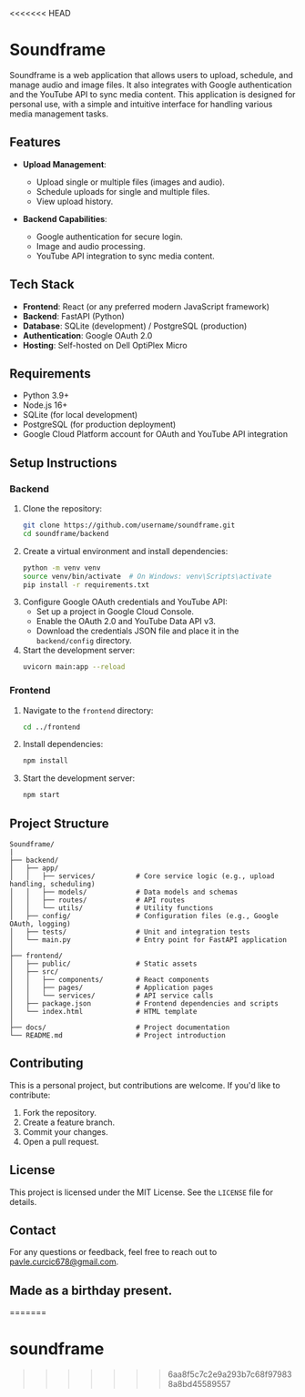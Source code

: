 <<<<<<< HEAD
# Soundframe

Soundframe is a web application that allows users to upload, schedule, and manage audio and image files. It also integrates with Google authentication and the YouTube API to sync media content. This application is designed for personal use, with a simple and intuitive interface for handling various media management tasks.

## Features

- **Upload Management**:
  - Upload single or multiple files (images and audio).
  - Schedule uploads for single and multiple files.
  - View upload history.

- **Backend Capabilities**:
  - Google authentication for secure login.
  - Image and audio processing.
  - YouTube API integration to sync media content.

## Tech Stack

- **Frontend**: React (or any preferred modern JavaScript framework)
- **Backend**: FastAPI (Python)
- **Database**: SQLite (development) / PostgreSQL (production)
- **Authentication**: Google OAuth 2.0
- **Hosting**: Self-hosted on Dell OptiPlex Micro

## Requirements

- Python 3.9+
- Node.js 16+
- SQLite (for local development)
- PostgreSQL (for production deployment)
- Google Cloud Platform account for OAuth and YouTube API integration

## Setup Instructions

### Backend

1. Clone the repository:
   ```bash
   git clone https://github.com/username/soundframe.git
   cd soundframe/backend
   ```
2. Create a virtual environment and install dependencies:
   ```bash
   python -m venv venv
   source venv/bin/activate  # On Windows: venv\Scripts\activate
   pip install -r requirements.txt
   ```
3. Configure Google OAuth credentials and YouTube API:
   - Set up a project in Google Cloud Console.
   - Enable the OAuth 2.0 and YouTube Data API v3.
   - Download the credentials JSON file and place it in the `backend/config` directory.
4. Start the development server:
   ```bash
   uvicorn main:app --reload
   ```

### Frontend

1. Navigate to the `frontend` directory:
   ```bash
   cd ../frontend
   ```
2. Install dependencies:
   ```bash
   npm install
   ```
3. Start the development server:
   ```bash
   npm start
   ```

## Project Structure

```
Soundframe/
|
├── backend/
│   ├── app/
│   │   ├── services/          # Core service logic (e.g., upload handling, scheduling)
│   │   ├── models/            # Data models and schemas
│   │   ├── routes/            # API routes
│   │   └── utils/             # Utility functions
│   ├── config/                # Configuration files (e.g., Google OAuth, logging)
│   ├── tests/                 # Unit and integration tests
│   └── main.py                # Entry point for FastAPI application
│
├── frontend/
│   ├── public/                # Static assets
│   ├── src/
│   │   ├── components/        # React components
│   │   ├── pages/             # Application pages
│   │   └── services/          # API service calls
│   ├── package.json           # Frontend dependencies and scripts
│   └── index.html             # HTML template
│
├── docs/                      # Project documentation
└── README.md                  # Project introduction
```

## Contributing

This is a personal project, but contributions are welcome. If you'd like to contribute:

1. Fork the repository.
2. Create a feature branch.
3. Commit your changes.
4. Open a pull request.

## License

This project is licensed under the MIT License. See the `LICENSE` file for details.

## Contact

For any questions or feedback, feel free to reach out to pavle.curcic678@gmail.com.

## Made as a birthday present.

=======
# soundframe
>>>>>>> 6aa8f5c7c2e9a293b7c68f979838a8bd45589557
